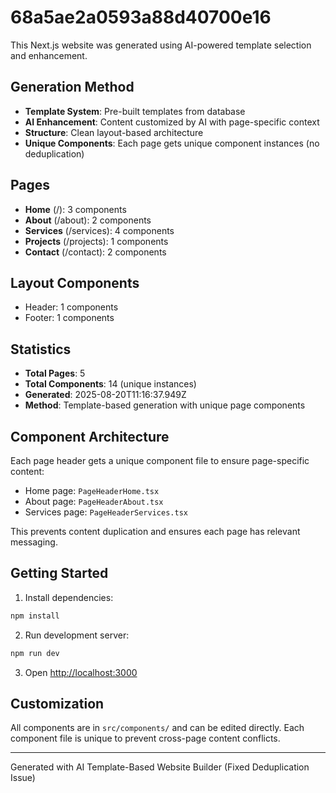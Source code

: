 # 68a5ae2a0593a88d40700e16

This Next.js website was generated using AI-powered template selection and enhancement.

## Generation Method

- **Template System**: Pre-built templates from database
- **AI Enhancement**: Content customized by AI with page-specific context
- **Structure**: Clean layout-based architecture
- **Unique Components**: Each page gets unique component instances (no deduplication)

## Pages

- **Home** (/): 3 components
- **About** (/about): 2 components
- **Services** (/services): 4 components
- **Projects** (/projects): 1 components
- **Contact** (/contact): 2 components

## Layout Components

- Header: 1 components
- Footer: 1 components

## Statistics

- **Total Pages**: 5
- **Total Components**: 14 (unique instances)
- **Generated**: 2025-08-20T11:16:37.949Z
- **Method**: Template-based generation with unique page components

## Component Architecture

Each page header gets a unique component file to ensure page-specific content:
- Home page: `PageHeaderHome.tsx`
- About page: `PageHeaderAbout.tsx`
- Services page: `PageHeaderServices.tsx`

This prevents content duplication and ensures each page has relevant messaging.

## Getting Started

1. Install dependencies:
```bash
npm install
```

2. Run development server:
```bash
npm run dev
```

3. Open [http://localhost:3000](http://localhost:3000)

## Customization

All components are in `src/components/` and can be edited directly.
Each component file is unique to prevent cross-page content conflicts.

---
Generated with AI Template-Based Website Builder (Fixed Deduplication Issue)

